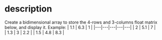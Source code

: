 # description
Create a bidimensional array to store the 4-rows and 3-columns float matrix below, and display it.
Example:
| 1.1 | 6.3 | 1 |
|---|---|---|---|---|
| 2 | 5.1 | 7 |
| 1.3 | 3 | 2.2 |
| 1.5 | 4.8 | 8.3 |

